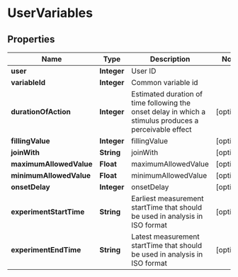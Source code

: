 
# UserVariables

## Properties
Name | Type | Description | Notes
------------ | ------------- | ------------- | -------------
**user** | **Integer** | User ID | 
**variableId** | **Integer** | Common variable id | 
**durationOfAction** | **Integer** | Estimated duration of time following the onset delay in which a stimulus produces a perceivable effect |  [optional]
**fillingValue** | **Integer** | fillingValue |  [optional]
**joinWith** | **String** | joinWith |  [optional]
**maximumAllowedValue** | **Float** | maximumAllowedValue |  [optional]
**minimumAllowedValue** | **Float** | minimumAllowedValue |  [optional]
**onsetDelay** | **Integer** | onsetDelay |  [optional]
**experimentStartTime** | **String** | Earliest measurement startTime that should be used in analysis in ISO format |  [optional]
**experimentEndTime** | **String** | Latest measurement startTime that should be used in analysis in ISO format |  [optional]



